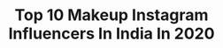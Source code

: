 ---
title: Top 10 Makeup Instagram Influencers In India In 2020
description: >-
  Find top makeup Instagram influencers in India in 2020. Most popular hashtags: #explore #makeup #influencer #beauty.
platform: Instagram
hits: 2730
text_top: Analyze the most popular Instagram profiles on inBeat.
text_bottom: Our search engine aggregates 2730 Instagram influencers like this in India for you to work with.
profiles:
  - username: "shriyagothi"
    fullname: >-
      Shriya Gothi// Artistry
    bio: >-
      Makeup, Beauty, Fashion💄👗 Visual Artist & Designer Living in the world of colour🌈 📩DM/Email to collab- shriyagothi@gmail.com
    location: "India"
    followers: 5242
    engagement: 1684
    commentsToLikes: 0.200465
    id: ckaou5j03yw400i780gekzjst
    verified: false
    hashtags: "#indianmakeupsociety, #bloggersofindia, #artisticmakeuplooks, #makeupbysg"
  - username: "kareena2227_"
    fullname: >-
      Kareena Tekwani | Blogger
    bio: >-
      📍Jaipur | 20 🎙Vocalist ⭐Fashion | Makeup | Skincare For Paid Collaborations/Promotions/Shoots DM/Email 💌 - kareenatekwani123@gmail.com
    location: "India"
    followers: 23088
    engagement: 1485
    commentsToLikes: 0.084741
    id: ck8t2bcztytym0j7819d32s0f
    verified: false
    hashtags: "#influencers, #jaipurite, #lifestylemedicine, #instagraminfluencer"
  - username: "shreeya_sangale"
    fullname: >-
      श्रीया 🐥
    bio: >-
      Making a statement ✨ Makeup | Fashion | Self Portrait🌈 Dm/Mail for Collaborations
    location: "India"
    followers: 11317
    engagement: 1485
    commentsToLikes: 0.104145
    id: ck9whererxj7u0j78e6s7zs06
    verified: false
    hashtags: "#tbt, #goodvibes, #smile, #instame"
  - username: "swats03"
    fullname: >-
      Swati Mishra ⭐️
    bio: >-
      FashionDesigner Stylist | MakeupArtist | Aesthetic angel 👑 Business owner- @swatimishraworld ;👻- swats03
    location: "India"
    followers: 10076
    engagement: 1311
    commentsToLikes: 0.044199
    id: ck8syeodhklz10j78lrlqvdzo
    verified: false
    hashtags: "#slayqueen, #staysafe, #mood, #editorialmakeup"
  - username: "praveena_madhavan"
    fullname: >-
      Praveena madhavan
    bio: >-
      Certified proffesional makeup artist Business account: @maquillage_by_praveena
    location: "India"
    followers: 29345
    engagement: 1280
    commentsToLikes: 0.023410
    id: ck13c6c00ytvx0i19l97786pz
    verified: false
    hashtags: "#reelsit, #reelsitfeelsit, #reels, #reelsmalayalam"
  - username: "tenajaiin"
    fullname: >-
      Tena Jaiin
    bio: >-
      Actor 🎥 | Animal Lover🦄 | Makeup on my mind since forever 💄 ✨ Dm/ mail me for collaborations 🛍 For New Work Please Click On the Link 😘
    location: "India"
    followers: 32149
    engagement: 1171
    commentsToLikes: 0.016396
    id: ck6tr968jxnfl0j71qu4i9zih
    verified: false
    hashtags: "#mentalhealthmatters, #mentalhealthawareness, #selflove, #selflovetips"
  - username: "vironica_vishwas"
    fullname: >-
      Vironica Vishwas
    bio: >-
      Model actress Dancer 🤗 @makeup_by_nanu daughter
    location: "India"
    followers: 23285
    engagement: 600
    commentsToLikes: 0.038226
    id: ck8wgei2dh78e0j78inbirade
    verified: false
    hashtags: "#realls, #love, #world"
  - username: "pragyannnnn"
    fullname: >-
      🌸बोहो चिक🌸!!content creator!!
    bio: >-
      🇮🇳Odisha🇮🇳 Dreamer & an ACHIEVER🧿 #Makeupenthusiast🌹#selftought For Collaboration or PR 📧 biotechin🥇
    location: "India"
    followers: 5984
    engagement: 801
    commentsToLikes: 0.077677
    id: ck9hakmfucw6e0j78nzzwb4c5
    verified: false
    hashtags: "#bhubaneswar, #rourkela, #cuttackcity, #cuttackbuzz"
  - username: "makeupbyrishita"
    fullname: >-
      Rishita Verma
    bio: >-
      🇮🇳 💞20 | Makeup| beauty 💄MUA 💌Email or Dm for 1:1 makeup class/bookings/PR/collabs
    location: "India"
    followers: 2000
    engagement: 2064
    commentsToLikes: 0.139231
    id: ck8tas3c7su3a0j78lqg2zpx0
    verified: false
    hashtags: "#makeuptutorialsxox, #makeuptutorialvideo, #rainboweyeshadow, #exploremakeup"
  - username: "shebeautifulsavage"
    fullname: >-
      ⓢⓜⓘⓛⓔⓨ || SELF PORTRAIT 📸
    bio: >-
      Content creater | Influencer. Tell' em I said hi Loves Makeup & Fashion 💃🏻 📍BBSR✈️HYD DM or Email for collabs 📧smileydoll500@gmail.com
    location: "India"
    followers: 8625
    engagement: 531
    commentsToLikes: 0.073498
    id: ckap203qpwt3c0i781oakslbw
    verified: false
    hashtags: "#shutterhubindia, #phonephotography, #opareviews, #exploremore"
---